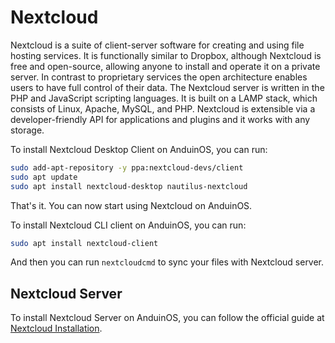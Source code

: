 # Nextcloud

Nextcloud is a suite of client-server software for creating and using file hosting services. It is functionally similar to Dropbox, although Nextcloud is free and open-source, allowing anyone to install and operate it on a private server. In contrast to proprietary services the open architecture enables users to have full control of their data. The Nextcloud server is written in the PHP and JavaScript scripting languages. It is built on a LAMP stack, which consists of Linux, Apache, MySQL, and PHP. Nextcloud is extensible via a developer-friendly API for applications and plugins and it works with any storage.

To install Nextcloud Desktop Client on AnduinOS, you can run:

```bash
sudo add-apt-repository -y ppa:nextcloud-devs/client
sudo apt update
sudo apt install nextcloud-desktop nautilus-nextcloud
```

That's it. You can now start using Nextcloud on AnduinOS.

To install Nextcloud CLI client on AnduinOS, you can run:

```bash
sudo apt install nextcloud-client
```

And then you can run `nextcloudcmd` to sync your files with Nextcloud server.

## Nextcloud Server

To install Nextcloud Server on AnduinOS, you can follow the official guide at [Nextcloud Installation](../../../Servicing/Nextcloud/Nextcloud.md).
